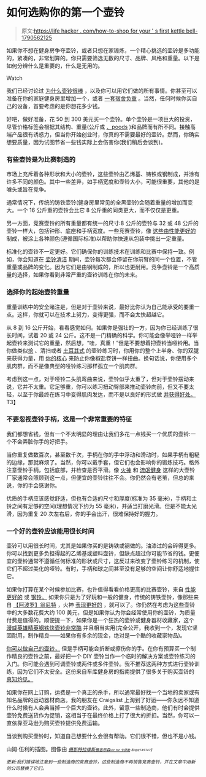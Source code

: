 # 如何选购你的第一个壶铃

> 原文:[https://life hacker . com/how-to-shop for your ' s first kettle bell-1790562125](https://lifehacker.com/how-to-shop-for-your-first-kettlebell-1790562125)

如果你不想在健身房争夺壶铃，或者只想在家锻炼，一个精心挑选的壶铃是多功能的，紧凑的，非常划算的。你只需要筛选无数的尺寸、品牌、风格和重量。以下是如何分辨什么是重要的，什么是无用的。

Watch

我们已经讨论过 [为什么壶铃很棒](https://lifehacker.com/you-should-really-try-working-out-with-kettlebells-1790152387) ，以及你可以用它们做的所有事情。你甚至可以准备在你的家庭健身房里增加一个，或者 [一套宿舍负重](http://vitals.lifehacker.com/the-best-exercise-equipment-for-your-dorm-room-1784685112) 。当然，任何时候你买自己的设备，首要考虑的是你想花多少钱。

好吧，做好准备，花 50 到 300 美元买一个壶铃。单个壶铃是一项巨大的投资，尽管价格标签会根据其结构、重量(公斤或 [、poods](https://en.wikipedia.org/wiki/Pood) )和品牌而有所不同。接触高端产品很有诱惑力，但当你开始创业时，你真的不需要最好的壶铃。然而，你确实想要质量，因为试图节省一些钱实际上会伤害你(我们稍后会谈到)。

### **有些壶铃是为比赛制造的**

市场上充斥着各种形状和大小的壶铃，这些壶铃由乙烯基、铸铁或钢制成，并涂有许多不同的颜色。其中一些差异，如手柄宽度和壶铃大小，可能很重要，其他的是噱头或旨在竞争。

通常情况下，传统的铸铁壶铃(健身房里常见的全黑壶铃)会随着重量的增加而变大。一个 16 公斤重的壶铃会比它 8 公斤重的同类更大，而不仅仅是更重。

另一方面，竞赛壶铃的所有重量都有统一的尺寸:8 公斤的壶铃与 32 或 48 公斤的壶铃一样大，包括钟形、底座和手柄宽度。一些竞赛壶铃，像 [这些由性能更好的](http://www.performbetter.com/webapp/wcs/stores/servlet/Product2_10151_10751_1005565_-1_1000420_1000156_1000156_ProductDisplayErrorView) 制成，被涂上各种颜色(遵循国际标准)以帮助你快速从包装中挑出一定重量。

标准化的壶铃不一定更好。它们确保你的训练技术在训练和比赛中保持一致。例如，你会知道在 [壶铃清洁](https://www.jensinkler.com/fix-your-kettlebell-clean/) 期间，壶铃每次都会停留在你前臂的同一个位置，不管重量或品牌的变化。因为它们是由钢制成的，所以也更耐用。竞争壶铃是一个高质量的选择，如果你看到非常严重的壶铃训练在你的未来。

### **选择你的起始壶铃重量**

重量训练中的安全赌注是，但是对于壶铃来说，最好比你认为自己能承受的要重一点。这样，你就可以在技术上努力，变得更强，而不会太快超越它。

从 8 到 16 公斤开始，看看感觉如何。如果你是强壮的一方，因为你已经训练了很长时间，试着 20 或 24 公斤。这不是一门精确的科学。你可能会像举哑铃一样举起壶铃来测试它的重量，然后想，“哇，真重！”但是不要想着把壶铃当哑铃用。当你做类似[抢](http://kettlebellsworkouts.com/teaching-points-for-the-kettlebell-snatch/) 、清扫或者 [土耳其式](https://www.youtube.com/watch?v=0bWRPC49-KI) 的壶铃练习时，你用你的整个上半身、你的双腿来获得力量，用 [你的核心](http://vitals.lifehacker.com/sit-ups-and-planks-arent-enough-to-build-a-strong-core-1789667533) 来防止你像椒盐卷饼一样扭曲。换句话说，你使用多个肌肉群，而不是像典型的哑铃练习那样孤立一个肌肉群。

考虑到这一点，对于哑铃二头肌弯曲来说，壶铃似乎太重了，但对于壶铃摆动来说，它并不太重。它足够重，你可以练习扭动臀部来推动壶铃向前，但又不要太轻，以至于你最终在练习中变得肌肉发达，而不是以良好的形式做 [并获得好处。](https://lifehacker.com/the-most-common-kettlebell-swing-mistakes-and-how-to-fi-1790288436)T3】

### **不要忽视壶铃手柄，这是一个非常重要的特征**

我们都想省钱，但有一个不太明显的理由让我们多花一点钱买一个优质的壶铃:一个不会弄脏你手的好把手。

当你重复做数百次，甚至数千次，手柄在你的手中浮动和滑动时，如果手柄有粗糙的边缘，那就麻烦了。当然，你可以戴手套，但它们也会影响你的锻炼技巧。格外注意壶铃手柄，包括底部，并检查是否平滑。像 [火神](http://www.vulcanstrength.com/) 和 [流氓健身](http://www.roguefitness.com/) 这样的大壶铃厂家通常会照顾到这一点，但便宜的壶铃往往不会。你仍然会有老茧，但总的来说，你的手会感谢你。

优质的手柄应该感觉舒适，但也有合适的尺寸和厚度(标准为 35 毫米)，手柄和主铃之间有足够的空间(理想情况下约为 55 毫米)，并适当打磨光滑。但是不能太光滑，因为重复 20 次左右后，你的手会出汗，很难保持好的握力。

### 一个好的壶铃应该能用很长时间

壶铃可以用很长时间，尤其是如果你买的是铸铁或钢做的。油漆过的会碎得更多。你可以找到更多负担得起的乙烯基或塑料壶铃，但缺点超过你可能节省的钱。更便宜的壶铃通常不遵循任何标准的形状或尺寸，这反过来改变了壶铃练习的机制，使它们不超过美化的哑铃。有时，手柄和球之间甚至没有足够的空间让你舒适地握住它。

如果你打算在某个时候参加比赛，也许值得看看价格更高的比赛壶铃，来自 [性能更好的](http://www.performbetter.com/webapp/wcs/stores/servlet/Product2_10151_10751_1005565_-1_1000420___ProductDisplayErrorView) 或 [钢铃。](https://www.bellsofsteel.com/product/kettlebells/) 如果你只是为了好玩和一般的健身，传统的铸铁壶铃，像那些来自 [【阿波罗】](http://www.apolloathletics.com/)[翁尼特](https://www.onnit.com/) ，火神 [表现更好的](https://www.performbetter.com/webapp/wcs/stores/servlet/TopCategories1_10151_10751_-1) ，就可以了。你仍然在考虑为这些壶铃中的大多数花费大约 100 美元，但是如果你认为你会经常使用你的壶铃，为质量付费是值得的。顺便提一下，如果你是一个狂热的壶铃或健身器材收藏家，这个 [漫威英雄精英钢铁侠壶铃非常酷](https://www.onnit.com/iron-man/) 并且相当实用(完全公开，我收到一个，发现它坚固耐用，制作精良——如果你有多余的现金，绝对是一个酷的收藏家物品)。

[你可以做自己的壶铃，](http://lifehacker.com/make-your-own-adjustable-kettlebell-substitute-for-10-1788768240) 但是手柄可能会折断或擦伤你的手。在你有预算买一个制作精良的壶铃之前，最好把一个 DIY 壶铃当作一个临时的解决方案或壶铃练习的入门。你可能会遇到可调壶铃或两件或多件壶铃。我不推荐这两种方式进行壶铃训练，因为它们不太安全。这份来自车库健身房的指南提供了很多关于购买壶铃的 [真知灼见。](http://www.garage-gyms.com/kettlebell-review-shopping-guide-buy/)

如果你在网上订购，运费是一个真正的杀手，所以通常最好找一个当地的卖家或有知名品牌的运动器材商店。我的朋友在 Craigslist 上淘到了好运——你永远不知道什么时候有人会典当掉一个巨大的壶铃。此外，留意一些制造商，他们有时会提供壶铃免费送货作为促销，这相当于在最终价格上打了很大的折扣。当然，你可以一直依靠亚马逊为购买壶铃提供免费运输。

当谈到购买壶铃时，知道自己想要什么会很有帮助。它们很不错，但也不是小钱。

山姆·伍利的插图。图像由 [*<small>摄影特拉维斯</small>*](https://flic.kr/p/pcJaFB)*<small></small>*<small>[*<small>雅各布森</small>*](https://flic.kr/p/ozjGpM)*<small></small>*<small>[*<small>v1c tor 卡萨勒</small>*](https://flic.kr/p/dWH6Zw) *<small>和<small>组成</small>T45T47】</small>*</small></small>

<small>*更新:我们错误地注意到一些制造商的竞赛壶铃，这些制造商不再销售竞赛壶铃，并在文章中用新的公司替换了它们。*</small>

<small></small>